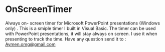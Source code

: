 # OnScreenTimer
Always on- screen timer for Microsoft PowerPoint presentations (Windows only) .
This is a smiple timer I built in Visual Basic. The timer can be used with PowerPoint presentations, it will stay always on screen.
I use it when presenting to track the time. 
Have any question send it to : Aymen.omg@gmail.com
